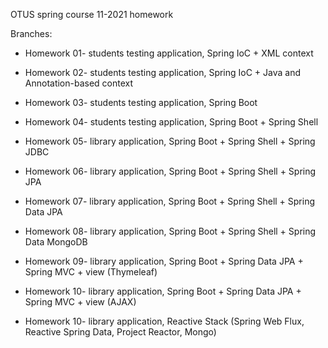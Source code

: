 OTUS spring course 11-2021 homework

Branches:
- Homework 01- students testing application, Spring IoC + XML context
- Homework 02- students testing application, Spring IoC + Java and Annotation-based context
- Homework 03- students testing application, Spring Boot
- Homework 04- students testing application, Spring Boot + Spring Shell

- Homework 05- library application, Spring Boot + Spring Shell + Spring JDBC
- Homework 06- library application, Spring Boot + Spring Shell + Spring JPA
- Homework 07- library application, Spring Boot + Spring Shell + Spring Data JPA
- Homework 08- library application, Spring Boot + Spring Shell + Spring Data MongoDB

- Homework 09- library application, Spring Boot + Spring Data JPA + Spring MVC + view (Thymeleaf)
- Homework 10- library application, Spring Boot + Spring Data JPA + Spring MVC + view (AJAX)
- Homework 10- library application, Reactive Stack (Spring Web Flux, Reactive Spring Data, Project Reactor, Mongo)
